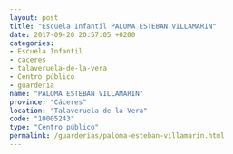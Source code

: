 ```yaml
---
layout: post
title: "Escuela Infantil PALOMA ESTEBAN VILLAMARIN"
date: 2017-09-20 20:57:05 +0200
categories:
- Escuela Infantil
- caceres
- talaveruela-de-la-vera
- Centro público
- guarderia
name: "PALOMA ESTEBAN VILLAMARIN"
province: "Cáceres"
location: "Talaveruela de la Vera"
code: "10005243"
type: "Centro público"
permalink: /guarderias/paloma-esteban-villamarin.html
---
```

